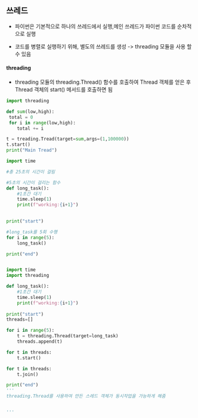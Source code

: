 ## 쓰레드 
  - 파이썬은 기본적으로 하나의 쓰레드에서 실행,메인 쓰레드가 파이썬 코드를 순차적으로 실행

  - 코드를 병렬로 실행하기 위해, 별도의 쓰레드를 생성 -> threading 모듈을 사용 할 수 있음
 
#### threading
 -  threading 모듈의 threading.Thread() 함수를 호출하여 Thread 객체를 얻은 후 Thread 객체의 start() 메서드를 호출하면 됨

```python
import threading

def sum(low,high):
 total = 0
 for i in range(low,high):
    total += i

t = treading.Tread(target=sum,args=(1,100000))
t.start()
print("Main Tread")

```

```python
import time

#총 25초의 시간이 걸림

#5초의 시간이 걸리는 함수
def long_task():
    #1초간 대기
    time.sleep(1)
    print(f"working:{i+1}")
    

print("start")

#long_task를 5회 수행
for i in range(5):
    long_task()

print("end")


import time
import threading

def long_task():
    #1초간 대기
    time.sleep(1)
    print(f"working:{i+1}")
    
print("start")
threads=[]

for i in range(5):
    t = threading.Thread(target=long_task)
    threads.append(t)

for t in threads:
    t.start()

for t in threads:
    t.join()

print("end")
'''
threading.Thread를 사용하여 만든 스레드 객체가 동시작업을 가능하게 해줌


'''

```
